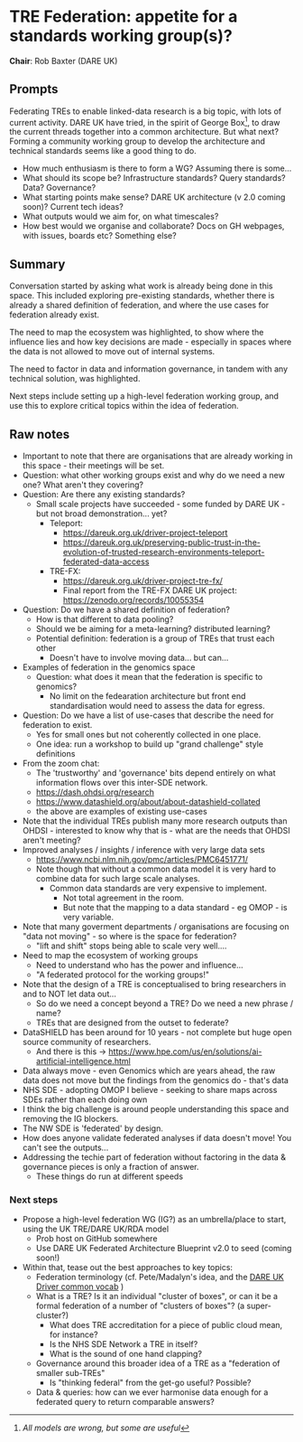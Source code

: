 # TRE Federation: appetite for a standards working group(s)?

**Chair**: Rob Baxter (DARE UK)

## Prompts

Federating TREs to enable linked-data research is a big topic, with lots of current activity.
DARE UK have tried, in the spirit of George Box[^1], to draw the current threads together into a common architecture.
But what next? Forming a community working group to develop the architecture and technical standards seems like a good thing to do.

- How much enthusiasm is there to form a WG? Assuming there is some…
- What should its scope be? Infrastructure standards? Query standards? Data? Governance?
- What starting points make sense? DARE UK architecture (v 2.0 coming soon)? Current tech ideas?
- What outputs would we aim for, on what timescales?
- How best would we organise and collaborate? Docs on GH webpages, with issues, boards etc? Something else?

[^1]: _All models are wrong, but some are useful_

## Summary

Conversation started by asking what work is already being done in this space.
This included exploring pre-existing standards, whether there is already a shared definition of federation, and where the use cases for federation already exist.

The need to map the ecosystem was highlighted, to show where the influence lies and how key decisions are made - especially in spaces where the data is not allowed to move out of internal systems.

The need to factor in data and information governance, in tandem with any technical solution, was highlighted.

Next steps include setting up a high-level federation working group, and use this to explore critical topics within the idea of federation.

## Raw notes

- Important to note that there are organisations that are already working in this space - their meetings will be set.
- Question: what other working groups exist and why do we need a new one? What aren't they covering?
- Question: Are there any existing standards?
  - Small scale projects have succeeded - some funded by DARE UK - but not broad demonstration... yet?
    - Teleport:
      - https://dareuk.org.uk/driver-project-teleport
      - https://dareuk.org.uk/preserving-public-trust-in-the-evolution-of-trusted-research-environments-teleport-federated-data-access
    - TRE-FX:
      - https://dareuk.org.uk/driver-project-tre-fx/
      - Final report from the TRE-FX DARE UK project: https://zenodo.org/records/10055354
- Question: Do we have a shared definition of federation?
  - How is that different to data pooling?
  - Should we be aiming for a meta-learning? distributed learning?
  - Potential definition: federation is a group of TREs that trust each other
    - Doesn't have to involve moving data... but can...
- Examples of federation in the genomics space
  - Question: what does it mean that the federation is specific to genomics?
    - No limit on the fedearation architecture but front end standardisation would need to assess the data for egress.
- Question: Do we have a list of use-cases that describe the need for federation to exist.
  - Yes for small ones but not coherently collected in one place.
  - One idea: run a workshop to build up "grand challenge" style definitions
- From the zoom chat:
  - The 'trustworthy' and 'governance' bits depend entirely on what information flows over this inter-SDE network.
  - https://dash.ohdsi.org/research
  - https://www.datashield.org/about/about-datashield-collated
  - the above are examples of existing use-cases
- Note that the individual TREs publish many more research outputs than OHDSI - interested to know why that is - what are the needs that OHDSI aren't meeting?
- Improved analyses / insights / inference with very large data sets
  - https://www.ncbi.nlm.nih.gov/pmc/articles/PMC6451771/
  - Note though that without a common data model it is very hard to combine data for such large scale analyses.
    - Common data standards are very expensive to implement.
      - Not total agreement in the room.
      - But note that the mapping to a data standard - eg OMOP - is very variable.
- Note that many goverment departments / organisations are focusing on "data not moving" - so where is the space for federation?
  - "lift and shift" stops being able to scale very well....
- Need to map the ecosystem of working groups
  - Need to understand who has the power and influence...
  - "A federated protocol for the working groups!"
- Note that the design of a TRE is conceptualised to bring researchers in and to NOT let data out...
  - So do we need a concept beyond a TRE? Do we need a new phrase / name?
  - TREs that are designed from the outset to federate?
- DataSHIELD has been around for 10 years - not complete but huge open source community of researchers.
  - And there is this -> https://www.hpe.com/us/en/solutions/ai-artificial-intelligence.html
- Data always move - even Genomics which are years ahead, the raw data does not move but the findings from the genomics do - that's data
- NHS SDE - adopting OMOP I believe - seeking to share maps across SDEs rather than each doing own
- I think the big challenge is around people understanding this space and removing the IG blockers.
- The NW SDE is 'federated' by design.
- How does anyone validate federated analyses if data doesn't move! You can't see the outputs...
- Addressing the techie part of federation without factoring in the data & governance pieces is only a fraction of answer.
  - These things do run at different speeds

### Next steps

- Propose a high-level federation WG (IG?) as an umbrella/place to start, using the UK TRE/DARE UK/RDA model
  - Prob host on GitHub somewhere
  - Use DARE UK Federated Architecture Blueprint v2.0 to seed (coming soon!)
- Within that, tease out the best approaches to key topics:
  - Federation terminology (cf. Pete/Madalyn's idea, and the [DARE UK Driver common vocab](https://docs.google.com/document/d/1SJ6CJG8yHzsvtU7MyzdNOF_S0fZVJb_i/edit) )
  - What is a TRE? Is it an individual "cluster of boxes", or can it be a formal federation of a number of "clusters of boxes"? (a super-cluster?)
    - What does TRE accreditation for a piece of public cloud mean, for instance?
    - Is the NHS SDE Network a TRE in itself?
    - What is the sound of one hand clapping?
  - Governance around this broader idea of a TRE as a "federation of smaller sub-TREs"
    - Is "thinking federal" from the get-go useful? Possible?
  - Data & queries: how can we ever harmonise data enough for a federated query to return comparable answers?
